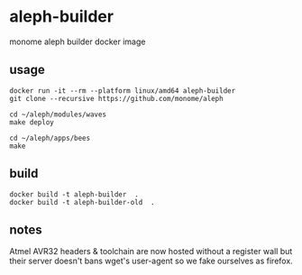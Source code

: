 # aleph-builder

monome aleph builder docker image


## usage

    docker run -it --rm --platform linux/amd64 aleph-builder
    git clone --recursive https://github.com/monome/aleph

    cd ~/aleph/modules/waves
    make deploy

    cd ~/aleph/apps/bees
    make


## build

    docker build -t aleph-builder  .
    docker build -t aleph-builder-old  .


## notes

Atmel AVR32 headers & toolchain are now hosted without a register wall but their server doesn't bans wget's user-agent so we fake ourselves as firefox.
